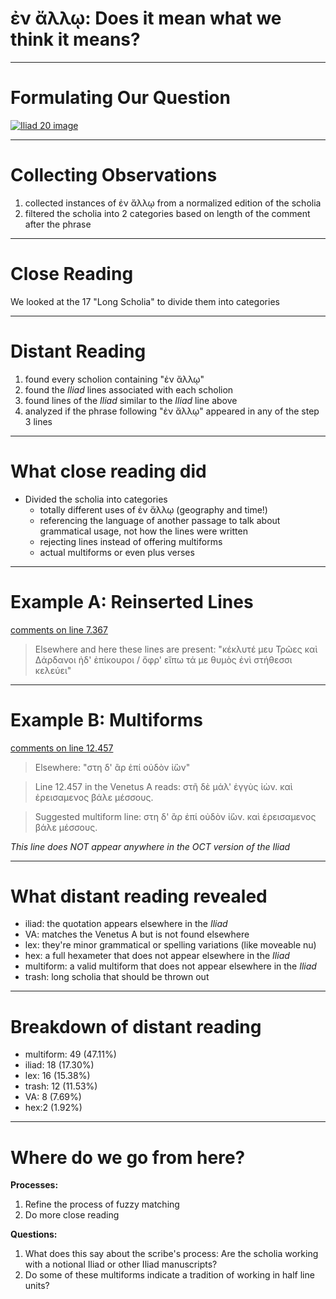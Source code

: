 # ἐν ἄλλῳ: Does it mean what we think it means?

---

# Formulating Our Question

[![Iliad 20 image](http://www.homermultitext.org/iipsrv?OBJ=IIP,1.0&FIF=/project/homer/pyramidal/VenA/VA268VN-0770.tif&RGN=0.156,0.5435,0.077,0.033&WID=9000&CVT=JPEG)](http://www.homermultitext.org/hmt-digital/images?request=GetIIPMooViewer&urn=urn:cite:hmt:vaimg.VA268VN-0770@0.156,0.5435,0.077,0.033)

---

# Collecting Observations
1. collected instances of ἐν ἄλλῳ from a normalized edition of the scholia
2. filtered the scholia into 2 categories based on length of the comment after the phrase

---

# Close Reading
We looked at the 17 "Long Scholia" to divide them into categories

---

# Distant Reading

1. found every scholion containing "ἐν ἄλλῳ"
2. found the *Iliad* lines associated with each scholion
3. found lines of the *Iliad* similar to the *Iliad* line above
4. analyzed if the phrase following "ἐν ἄλλῳ" appeared in any of the step 3 lines

---

# What close reading did
- Divided the scholia into categories
  - totally different uses of ἐν ἄλλῳ (geography and time!)
  - referencing the language of another passage to talk about grammatical usage, not how the lines were written
  - rejecting lines instead of offering multiforms
  - actual multiforms or even plus verses

---

# Example A: Reinserted Lines

[comments on line 7.367](http://www.homermultitext.org/hmt-digital/images?request=GetIIPMooViewer&urn=urn:cite:hmt:vaimg.VA098RN-0270@0.628,0.4932,0.22,0.0495)

>Elsewhere and here these lines are present: 
>"κέκλυτέ μευ Τρῶες καὶ Δάρδανοι ἠδ' ἐπίκουροι 
>/ ὄφρ' εἴπω τά με θυμὸς ἐνὶ στήθεσσι κελεύει"

---

# Example B: Multiforms

[comments on line 12.457](http://www.homermultitext.org/hmt-digital/images?request=GetIIPMooViewer&urn=urn:cite:hmt:vaimg.VA163VN-0665@0.441,0.292,0.058,0.0338)

>Elsewhere: "στη δ' ἂρ ἐπί οὐδὸν ἰ̈ὼν"

>Line 12.457 in the Venetus A reads: στῆ δὲ μάλ' ἐγγὺς ἰὼν. καὶ ἐρεισαμενος βάλε μέσσους. 

>Suggested multiform line: στη δ' ἂρ ἐπί οὐδὸν ἰ̈ὼν. καὶ ἐρεισαμενος βάλε μέσσους. 

*This line does NOT appear anywhere in the OCT version of the Iliad*

---

# What distant reading revealed
- iliad: the quotation appears elsewhere in the *Iliad*
- VA: matches the Venetus A but is not found elsewhere
- lex: they're minor grammatical or spelling variations (like moveable nu)
- hex: a full hexameter that does not appear elsewhere in the *Iliad*
- multiform: a valid multiform that does not appear elsewhere in the *Iliad*
- trash: long scholia that should be thrown out

---
# Breakdown of distant reading

- multiform: 49   (47.11%)
- iliad: 18       (17.30%)
- lex: 16         (15.38%)
- trash: 12       (11.53%)
- VA: 8           (7.69%)
- hex:2           (1.92%)


---

# Where do we go from here?

**Processes:**
1. Refine the process of fuzzy matching
1. Do more close reading

**Questions:**
1. What does this say about the scribe's process: Are the scholia working with a notional Iliad or other Iliad manuscripts?
1. Do some of these multiforms indicate a tradition of working in half line units?
